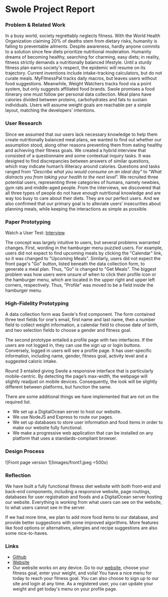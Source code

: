 # Swole Project Report

### Problem & Related Work

In a busy world, society regrettably neglects fitness. With the World Health Organization claiming 20% of deaths stem from dietary risks, humanity is falling to preventable ailments. Despite awareness, hardly anyone commits to a solution since few diets prioritize nutritional moderation. Humanity dreams of becoming healthy, searching for charming, easy diets; in reality, fitness strictly demands a nutritionally balanced lifestyle. Until a sturdy fitness plan earns society's respect, the epidemic will resume on its trajectory. Current inventions include intake-tracking calculators, but do not curate meals. MyFitnessPal tracks daily macros, but leaves users without food suggestions. Meanwhile, Weight Watchers tracks food via a point system, but only suggests affiliated food brands. Swole promises a food itinerary one must follow per personal data collection. Meal plans have calories divided between proteins, carbohydrates and fats to sustain individuals. Users will assume weight goals are reachable per a simple layout, matching the developers’ intentions.

### User Research

Since we assumed that our users lack necessary knowledge to help them create nutritionally balanced meal plans, we wanted to find out whether our assumption stood, along other reasons preventing them from eating healthy and achieving their fitness goals. We created a hybrid interview that consisted of a questionnaire and some contextual inquiry tasks. It was designed to find discrepancies between answers of similar questions, which may indicate human’s illiteracy around calories. Questions and tasks ranged from “*Describe what you would consume on an ideal day*” to “*What distracts you from taking your health to the next level*”. We recruited three potential users, representing three categories of humans, namely newbies, gym rats and middle-aged people. From the interviews, we discovered that all three types of people do not have enough nutritional knowledge and are way too busy to care about their diets. They are our perfect users. And we also confirmed that our primary goal is to alleviate users’ insecurities about planning meals, while keeping the interactions as simple as possible.

### Paper Prototyping

Watch a User Test: [Interview](https://youtu.be/ts-yDdSn_7E).

The concept was largely intuitive to users, but several problems warranted changes. First, wording in the hamburger menu puzzled users. For example, users did not expect to find upcoming meals by clicking the "Calendar" link, so it was changed to "Upcoming Meals". Similarly, users did not expect the front page's "Go" button, listed beneath the data collection form, to generate a meal plan. Thus, "Go" is changed to "Get Meals". The biggest problem was how users were unsure of when to click their profile icon or the hamburger menu, which are located in the upper right and upper left corners, respectively. Thus, "Profile" was moved to be a field inside the hamburger menu.

### High-Fidelity Prototyping

A data collection form was Swole's first component. The form contained three text fields for one's email, first name and last name, then a number field to collect weight information, a calendar field to choose date of birth, and two selection fields to choose a gender and fitness goal.

The second prototype entailed a profile page with two interfaces. If the users are not logged in, they can use the sign up or login buttons. Conversely, logged in users will see a profile page. It has user-specific information, including name, gender, fitness goal, activity level and a suggested caloric intake.

Round 3 entailed giving Swole a responsive interface that is particularly mobile-centric. By detecting the page’s max-width, the webpage will slightly readjust on mobile devices. Consequently, the look will be slightly different between platforms, but function the same.

There are some additional things we have implemented that are not on the required list.

* We set up a DigitalOcean server to host our website.
* We use NodeJS and Express to route our pages.
* We set up databases to store user information and food items in order to make our website fully functional.
* We make a progressive web application that can be installed on any platform that uses a standards-compliant browser.

### Design Process

![Front page version 1](images/front1.jpeg =500x)

### Reflection

We have built a fully functional fitness diet website with both front-end and back-end components, including a responsive website, page routings, databases for user registration and foods and a DigitalOcean server hosting our website. Everything is working from what users can see on the website, to what users cannot see in the server.

If we had more time, we plan to add more food items to our database, and provide better suggestions with some improved algorithms. More features like food options or alternatives, allergies and recipe suggestions are also some nice-to-haves.

### Links

- [Github](https://github.com/HCI330-Project/diet/tree/master)
- [Website](http://swole.io/)
- Our website works on any device. Go to our [website](http://swole.io/), choose your fitness goal, enter your weight, and voila! You have a nice menu for today to reach your fitness goal. You can also choose to sign up to our site and login at any time. As a registered user, you can update your weight and get today's menu on your profile page.
